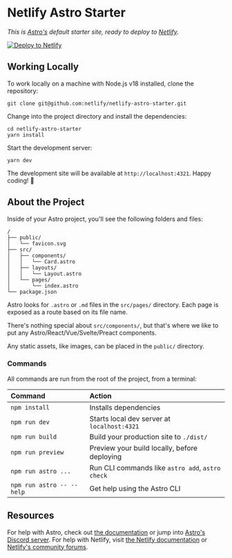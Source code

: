 # Netlify Astro Starter

_This is [Astro's](https://astro.build) default starter site, ready to deploy to [Netlify](https://www.netlify.com/)._

[![Deploy to Netlify](https://www.netlify.com/img/deploy/button.svg)](https://app.netlify.com/start/deploy?repository=https://github.com/netlify/netlify-astro-starter)

## Working Locally

To work locally on a machine with Node.js v18 installed, clone the repository:

    git clone git@github.com:netlify/netlify-astro-starter.git

Change into the project directory and install the dependencies:

    cd netlify-astro-starter
    yarn install

Start the development server:

    yarn dev

The development site will be available at `http://localhost:4321`. Happy coding! 🚀

## About the Project

Inside of your Astro project, you'll see the following folders and files:

```text
/
├── public/
│   └── favicon.svg
├── src/
│   ├── components/
│   │   └── Card.astro
│   ├── layouts/
│   │   └── Layout.astro
│   └── pages/
│       └── index.astro
└── package.json
```

Astro looks for `.astro` or `.md` files in the `src/pages/` directory. Each page is exposed as a route based on its file name.

There's nothing special about `src/components/`, but that's where we like to put any Astro/React/Vue/Svelte/Preact components.

Any static assets, like images, can be placed in the `public/` directory.

### Commands

All commands are run from the root of the project, from a terminal:

| Command                   | Action                                           |
| :------------------------ | :----------------------------------------------- |
| `npm install`             | Installs dependencies                            |
| `npm run dev`             | Starts local dev server at `localhost:4321`      |
| `npm run build`           | Build your production site to `./dist/`          |
| `npm run preview`         | Preview your build locally, before deploying     |
| `npm run astro ...`       | Run CLI commands like `astro add`, `astro check` |
| `npm run astro -- --help` | Get help using the Astro CLI                     |

## Resources

For help with Astro, check out [the documentation](https://docs.astro.build) or jump into [Astro's Discord server](https://astro.build/chat). For help with Netlify, visit [the Netlify documentation](https://docs.netlify.com) or [Netlify's community forums](https://answers.netlify.com/).
